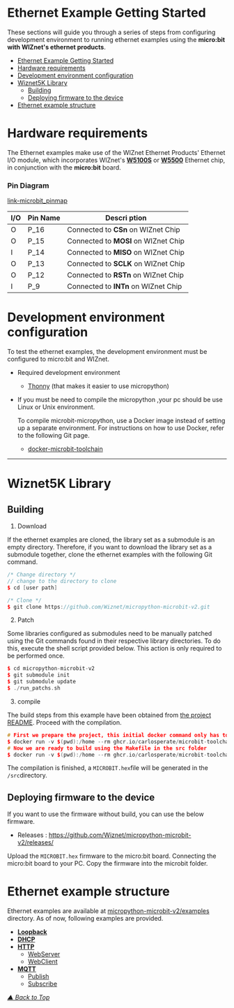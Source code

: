 
<a name="Ethernet_Example_Getting_Started"></a>
Ethernet Example Getting Started
===========================


These sections will guide you through a series of steps from configuring development environment to running ethernet examples using the **micro:bit with WIZnet's ethernet products**.


- [Ethernet Example Getting Started](#ethernet-example-getting-started)
- [Hardware requirements](#hardware-requirements)
- [Development environment configuration](#development-environment-configuration)
- [Wiznet5K Library](#wiznet5k-library)
  - [Building](#building)
  - [Deploying firmware to the device](#deploying-firmware-to-the-device)
- [Ethernet example structure](#ethernet-example-structure)




<a name="hardware_requirements"></a>

# Hardware requirements


The Ethernet examples make use of the WIZnet Ethernet Products' Ethernet I/O module, which incorporates WIZnet's [__W5100S__][link-w5100s] or [__W5500__][link-w5500] Ethernet chip, in conjunction with the __micro:bit__ board.


### Pin Diagram

[link-microbit_pinmap]


| I/O  | Pin Name | Descri  ption                       |
| :--- | -------- | ------------------------------------|
| O    | P_16   | Connected to **CSn**  on WIZnet Chip|
| O    | P_15   | Connected to **MOSI** on WIZnet Chip|
| I    | P_14   | Connected to **MISO** on WIZnet Chip|
| O    | P_13   | Connected to **SCLK** on WIZnet Chip|
| O    | P_12   | Connected to **RSTn** on WIZnet Chip|
| I    | P_9    | Connected to **INTn** on WIZnet Chip|


<a name="development_environment_configuration"></a>

# Development environment configuration
To test the ethernet examples, the development environment must be configured to micro:bit and WIZnet.

- Required development environment
   - [Thonny](https://thonny.org/) (that makes it easier to use micropython) 
- If you must be need to compile the micropython ,your pc should be use Linux or Unix environment.

    To compile microbit-micropython, use a Docker image instead of setting up a separate environment. For instructions on how to use Docker, refer to the following Git page.
    - [docker-microbit-toolchain](https://github.com/carlosperate/docker-microbit-toolchain?tab=readme-ov-file#how-to-use-this-docker-image-with-github-codespaces)


------

<a name="wiznet5k"></a>
# Wiznet5K Library

<a name="Building"></a>
## Building

1. Download

If the ethernet examples are cloned, the library set as a submodule is an empty directory. Therefore, if you want to download the library set as a submodule together, clone the ethernet examples with the following Git command.

```cpp
/* Change directory */
// change to the directory to clone
$ cd [user path]

/* Clone */
$ git clone https://github.com/Wiznet/micropython-microbit-v2.git
```
2. Patch

Some libraries configured as submodules need to be manually patched using the Git commands found in their respective library directories. To do this, execute the shell script provided below. This action is only required to be performed once.

 ```cpp
$ cd micropython-microbit-v2
$ git submodule init
$ git submodule update
$ ./run_patchs.sh
 
 ```

3. compile

The build steps from this example have been obtained from [the project README](https://github.com/microbit-foundation/micropython-microbit-v2/blob/v2.0.0-beta.1/README.md).
Proceed with the compilation.

```cpp
# First we prepare the project, this initial docker command only has to be run once
$ docker run -v $(pwd):/home --rm ghcr.io/carlosperate/microbit-toolchain:latest make -C lib/micropython/mpy-cross
# Now we are ready to build using the Makefile in the src folder
$ docker run -v $(pwd):/home --rm ghcr.io/carlosperate/microbit-toolchain:latest make -C src

```

The compilation is finished, a `MICROBIT.hex`file will be generated in the `/src`directory.

<a name="Deploying firmware to the device"></a>
## Deploying firmware to the device

If you want to use the firmware without build, you can use the below firmware.

 - Releases : https://github.com/Wiznet/micropython-microbit-v2/releases/

Upload the `MICROBIT.hex` firmware to the micro:bit board. Connecting the micro:bit board to your PC. Copy the firmware into the microbit folder.

<a name="ethernet_example_structure"></a>

# Ethernet example structure

Ethernet examples are available at [micropython-microbit-v2/examples](https://github.com/Wiznet/RP2040-HAT-MicroPython/tree/main/examples) directory. As of now, following examples are provided.

- [**Loopback**][link-loopback]
- [**DHCP**][link-DHCP]
- [**HTTP**][link-HTTP]
  - [WebServer][link-WebServer]
  - [WebClient][link-WebClient]
- [**MQTT**][link-MQTT]
  - [Publish][link-MQTT_Pub]
  - [Subscribe][link-MQTT_Sub]

<a name="Ethernet_example_testing"></a>

_[▲ Back to Top](#Ethernet_Example_Getting_Started)_ 

<!--

Link

-->

[link-Installing Micropython]:https://thonny.org/
[link-w5100s]: https://docs.wiznet.io/Product/iEthernet/W5100S/overview
[link-w5500]: https://docs.wiznet.io/Product/iEthernet/W5500/overview

[link-microbit_pinmap]: https://github.com/Wiznet/RP2040-HAT-MicroPython/tree/main/examples/Loopback
[link-loopback]:https://github.com/Wiznet/RP2040-HAT-MicroPython/tree/main/examples/Loopback
[link-DHCP]:https://github.com/Wiznet/RP2040-HAT-MicroPython/tree/main/examples/DHCP
[link-UPIP]:https://github.com/Wiznet/RP2040-HAT-MicroPython/tree/main/examples/UPIP
[link-HTTP]:https://github.com/Wiznet/RP2040-HAT-MicroPython/tree/main/examples/HTTP
[link-WebServer]:https://github.com/Wiznet/RP2040-HAT-MicroPython/tree/main/examples/HTTP/HTTP_Server
[link-WebClient]:https://github.com/Wiznet/RP2040-HAT-MicroPython/tree/main/examples/HTTP/HTTP_Client
[link-MQTT]:https://github.com/Wiznet/RP2040-HAT-MicroPython/tree/main/examples/MQTT
[link-MQTT_Pub]:https://github.com/Wiznet/RP2040-HAT-MicroPython/tree/main/examples/MQTT/Publish
[link-MQTT_Sub]:https://github.com/Wiznet/RP2040-HAT-MicroPython/tree/main/examples/MQTT/Subscribe




